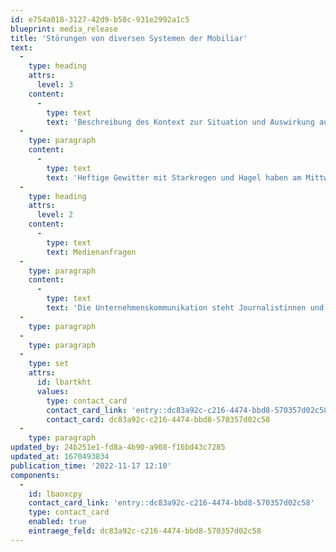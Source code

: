 ```yaml
---
id: e754a018-3127-42d9-b50c-931e2992a1c5
blueprint: media_release
title: 'Störungen von diversen Systemen der Mobiliar'
text:
  -
    type: heading
    attrs:
      level: 3
    content:
      -
        type: text
        text: 'Beschreibung des Kontext zur Situation und Auswirkung auf entsprechende Systeme und Services'
  -
    type: paragraph
    content:
      -
        type: text
        text: 'Heftige Gewitter mit Starkregen und Hagel haben am Mittwochabend erneut in weiten Teilen der Schweiz Schäden angerichtet. Seit Samstag sind bei der Mobiliar rund 7500 Schadenmeldungen eingegangen. Insgesamt rechnet die Mobiliar mit einem Schadenaufwand von über 60 Millionen Franken. Um die Warnung und Vorhersage von Hagel zu verbessern, unterstützt die Mobiliar die Forschung mit einem weltweit einzigartigen Hagelmessnetz. Zudem engagiert sie sich für die Prävention von Hochwasser. Die Gewitter vom Mittwochabend haben insbesondere im Kanton Neuenburg, im Berner Jura, in Broye, Bulle sowie in den Regionen Thun und Gürbetal deutliche Spuren hinterlassen. Bis Donnerstagmorgen sind der Mobiliar rund 7500 Schäden gemeldet worden. Diese Zahl wird noch steigen, da noch lange nicht alle Schäden gemeldet wurden.'
  -
    type: heading
    attrs:
      level: 2
    content:
      -
        type: text
        text: Medienanfragen
  -
    type: paragraph
    content:
      -
        type: text
        text: 'Die Unternehmenskommunikation steht Journalistinnen und Journalisten für Auskünfte zur Verfügung. Rufen Sie uns an oder schreiben Sie uns – wir unterstützen Sie gerne.'
  -
    type: paragraph
  -
    type: paragraph
  -
    type: set
    attrs:
      id: lbartkht
      values:
        type: contact_card
        contact_card_link: 'entry::dc83a92c-c216-4474-bbd8-570357d02c58'
        contact_card: dc83a92c-c216-4474-bbd8-570357d02c58
  -
    type: paragraph
updated_by: 24b251e1-fd8a-4b90-a908-f16bd43c7285
updated_at: 1670493834
publication_time: '2022-11-17 12:10'
components:
  -
    id: lbaoxcpy
    contact_card_link: 'entry::dc83a92c-c216-4474-bbd8-570357d02c58'
    type: contact_card
    enabled: true
    eintraege_feld: dc83a92c-c216-4474-bbd8-570357d02c58
---
```

